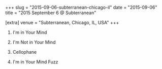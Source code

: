 +++
slug = "2015-09-06-subterranean-chicago-il"
date = "2015-09-06"
title = "2015 September 6 @ Subterranean"

[extra]
venue = "Subterranean, Chicago, IL, USA"
+++

 1. I'm in Your Mind

 2. I'm Not in Your Mind

 3. Cellophane

 4. I'm in Your Mind Fuzz


